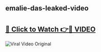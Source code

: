 ## emalie-das-leaked-video 

# <h2><a href="http://freeplayer.one?title=emalie-das-leaked-video&ref=21J">🔗 Click to Watch 👉🔴 VIDEO</a></h2>

<a href="http://freeplayer.one?title=emalie-das-leaked-video&ref=21J" rel="nofollow" data-target="animated-image.originalLink"><img src="https://i.ibb.co.com/xMMVF88/686577567.gif" alt="Viral Video Original" style="max-width: 100%; display: inline-block;" data-target="animated-image.originalImage"></a>

